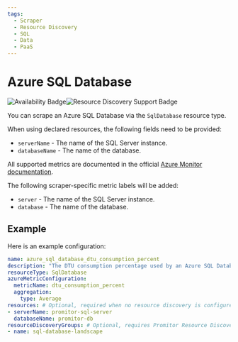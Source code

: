 ```yaml
---
tags:
  - Scraper
  - Resource Discovery
  - SQL
  - Data
  - PaaS
---
```


# Azure SQL Database

![Availability Badge](https://img.shields.io/badge/Available%20Starting-v1.1-green.svg)![Resource Discovery Support Badge](https://img.shields.io/badge/Support%20for%20Resource%20Discovery-Yes-green.svg)

You can scrape an Azure SQL Database via the `SqlDatabase` resource type.

When using declared resources, the following fields need to be provided:

- `serverName` - The name of the SQL Server instance.
- `databaseName` - The name of the database.

All supported metrics are documented in the official [Azure Monitor documentation](https://learn.microsoft.com/en-us/azure/azure-monitor/essentials/metrics-supported#microsoftsqlserversdatabases).

The following scraper-specific metric labels will be added:

- `server` - The name of the SQL Server instance.
- `database` - The name of the database.

## Example

Here is an example configuration:

```yaml
name: azure_sql_database_dtu_consumption_percent
description: "The DTU consumption percentage used by an Azure SQL Database."
resourceType: SqlDatabase
azureMetricConfiguration:
  metricName: dtu_consumption_percent
  aggregation:
    type: Average
resources: # Optional, required when no resource discovery is configured
- serverName: promitor-sql-server
  databaseName: promitor-db
resourceDiscoveryGroups: # Optional, requires Promitor Resource Discovery agent (https://docs.promitor.io/latest/how-it-works#using-resource-discovery)
- name: sql-database-landscape
```
